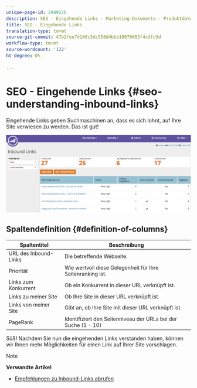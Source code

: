 ```yaml
---
unique-page-id: 2949226
description: SEO - Eingehende Links - Marketing-Dokumente - Produktdokumentation
title: SEO - Eingehende Links
translation-type: tm+mt
source-git-commit: 47b2fee7d146c3dc558d4bbb10070683f4cdfd3d
workflow-type: tm+mt
source-wordcount: '122'
ht-degree: 0%

---
```



# SEO - Eingehende Links {#seo-understanding-inbound-links}

Eingehende Links geben Suchmaschinen an, dass es sich lohnt, auf Ihre Site verwiesen zu werden. Das ist gut!

![](assets/image2014-9-18-13-3a18-3a10.png)

## Spaltendefinition {#definition-of-columns}

| Spaltentitel | Beschreibung |
|---|---|
| URL des Inbound-Links | Die betreffende Webseite. |
| Priorität | Wie wertvoll diese Gelegenheit für Ihre Seitenranking ist. |
| Links zum Konkurrent | Ob ein Konkurrent in dieser URL verknüpft ist. |
| Links zu meiner Site | Ob Ihre Site in dieser URL verknüpft ist. |
| Links von meiner Site | Gibt an, ob Ihre Site mit dieser URL verknüpft ist. |
| PageRank | Identifiziert den Seitenniveau der URLs bei der Suche (1 - 10) |

Süß! Nachdem Sie nun die eingehenden Links verstanden haben, können wir Ihnen mehr Möglichkeiten für einen Link auf Ihrer Site vorschlagen.

>[!NOTE]
>
>**Verwandte Artikel**
>
>* [Empfehlungen zu Inbound-Links abrufen](seo-get-inbound-link-suggestions.md)

>




